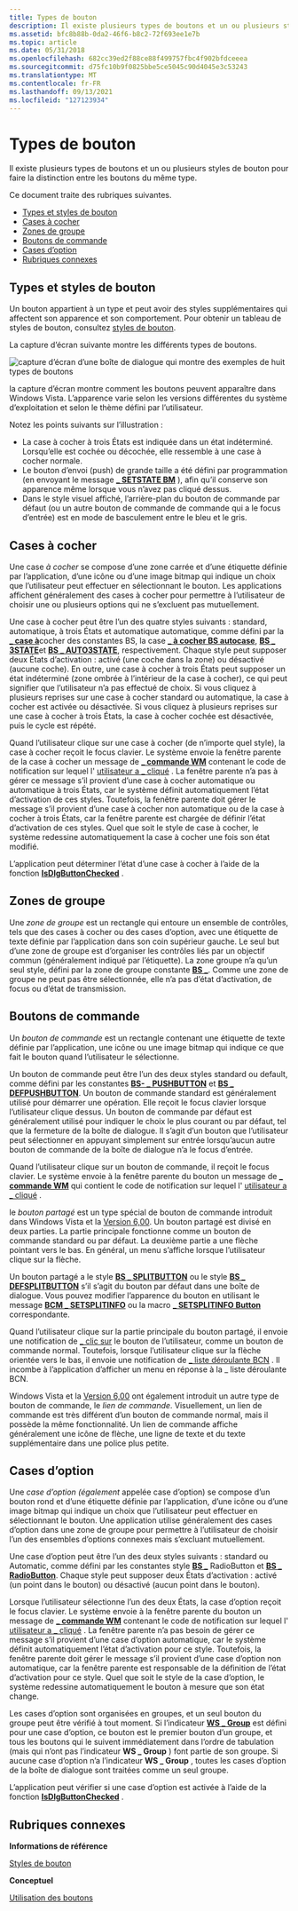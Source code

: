 ```yaml
---
title: Types de bouton
description: Il existe plusieurs types de boutons et un ou plusieurs styles de bouton pour faire la distinction entre les boutons du même type.
ms.assetid: bfc8b88b-0da2-46f6-b8c2-72f693ee1e7b
ms.topic: article
ms.date: 05/31/2018
ms.openlocfilehash: 682cc39ed2f88ce88f499757fbc4f902bfdceeea
ms.sourcegitcommit: d75fc10b9f0825bbe5ce5045c90d4045e3c53243
ms.translationtype: MT
ms.contentlocale: fr-FR
ms.lasthandoff: 09/13/2021
ms.locfileid: "127123934"
---
```

# <a name="button-types"></a>Types de bouton

Il existe plusieurs types de boutons et un ou plusieurs styles de bouton pour faire la distinction entre les boutons du même type.

Ce document traite des rubriques suivantes.

-   [Types et styles de bouton](#button-types-and-styles)
-   [Cases à cocher](#check-boxes)
-   [Zones de groupe](#group-boxes)
-   [Boutons de commande](#push-buttons)
-   [Cases d’option](#radio-buttons)
-   [Rubriques connexes](#related-topics)

## <a name="button-types-and-styles"></a>Types et styles de bouton

Un bouton appartient à un type et peut avoir des styles supplémentaires qui affectent son apparence et son comportement. Pour obtenir un tableau de styles de bouton, consultez [styles de bouton](button-styles.md).

La capture d’écran suivante montre les différents types de boutons.

![capture d’écran d’une boîte de dialogue qui montre des exemples de huit types de boutons](images/buttontypes.png)

la capture d’écran montre comment les boutons peuvent apparaître dans Windows Vista. L’apparence varie selon les versions différentes du système d’exploitation et selon le thème défini par l’utilisateur.

Notez les points suivants sur l’illustration :

-   La case à cocher à trois États est indiquée dans un état indéterminé. Lorsqu’elle est cochée ou décochée, elle ressemble à une case à cocher normale.
-   Le bouton d’envoi (push) de grande taille a été défini par programmation (en envoyant le message [**\_ SETSTATE BM**](bm-setstate.md) ), afin qu’il conserve son apparence même lorsque vous n’avez pas cliqué dessus.
-   Dans le style visuel affiché, l’arrière-plan du bouton de commande par défaut (ou un autre bouton de commande de commande qui a le focus d’entrée) est en mode de basculement entre le bleu et le gris.

## <a name="check-boxes"></a>Cases à cocher

Une case *à cocher* se compose d’une zone carrée et d’une étiquette définie par l’application, d’une icône ou d’une image bitmap qui indique un choix que l’utilisateur peut effectuer en sélectionnant le bouton. Les applications affichent généralement des cases à cocher pour permettre à l’utilisateur de choisir une ou plusieurs options qui ne s’excluent pas mutuellement.

Une case à cocher peut être l’un des quatre styles suivants : standard, automatique, à trois États et automatique automatique, comme défini par la [**\_ case à**](button-styles.md)cocher des constantes BS, la case [**\_ à cocher BS autocase**](button-styles.md), [**BS \_ 3STATE**](button-styles.md)et [**BS \_ AUTO3STATE**](button-styles.md), respectivement. Chaque style peut supposer deux États d’activation : activé (une coche dans la zone) ou désactivé (aucune coche). En outre, une case à cocher à trois États peut supposer un état indéterminé (zone ombrée à l’intérieur de la case à cocher), ce qui peut signifier que l’utilisateur n’a pas effectué de choix. Si vous cliquez à plusieurs reprises sur une case à cocher standard ou automatique, la case à cocher est activée ou désactivée. Si vous cliquez à plusieurs reprises sur une case à cocher à trois États, la case à cocher cochée est désactivée, puis le cycle est répété.

Quand l’utilisateur clique sur une case à cocher (de n’importe quel style), la case à cocher reçoit le focus clavier. Le système envoie la fenêtre parente de la case à cocher un message de [**\_ commande WM**](/windows/desktop/menurc/wm-command) contenant le code de notification sur lequel l' [utilisateur a \_ cliqué](bn-clicked.md) . La fenêtre parente n’a pas à gérer ce message s’il provient d’une case à cocher automatique ou automatique à trois États, car le système définit automatiquement l’état d’activation de ces styles. Toutefois, la fenêtre parente doit gérer le message s’il provient d’une case à cocher non automatique ou de la case à cocher à trois États, car la fenêtre parente est chargée de définir l’état d’activation de ces styles. Quel que soit le style de case à cocher, le système redessine automatiquement la case à cocher une fois son état modifié.

L’application peut déterminer l’état d’une case à cocher à l’aide de la fonction [**IsDlgButtonChecked**](/windows/desktop/api/Winuser/nf-winuser-isdlgbuttonchecked) .

## <a name="group-boxes"></a>Zones de groupe

Une *zone de groupe* est un rectangle qui entoure un ensemble de contrôles, tels que des cases à cocher ou des cases d’option, avec une étiquette de texte définie par l’application dans son coin supérieur gauche. Le seul but d’une zone de groupe est d’organiser les contrôles liés par un objectif commun (généralement indiqué par l’étiquette). La zone groupe n’a qu’un seul style, défini par la zone de groupe constante [**BS \_**](button-styles.md). Comme une zone de groupe ne peut pas être sélectionnée, elle n’a pas d’état d’activation, de focus ou d’état de transmission.

## <a name="push-buttons"></a>Boutons de commande

Un *bouton de commande* est un rectangle contenant une étiquette de texte définie par l’application, une icône ou une image bitmap qui indique ce que fait le bouton quand l’utilisateur le sélectionne.

Un bouton de commande peut être l’un des deux styles standard ou default, comme défini par les constantes [**BS- \_ PUSHBUTTON**](button-styles.md) et [**BS \_ DEFPUSHBUTTON**](button-styles.md). Un bouton de commande standard est généralement utilisé pour démarrer une opération. Elle reçoit le focus clavier lorsque l’utilisateur clique dessus. Un bouton de commande par défaut est généralement utilisé pour indiquer le choix le plus courant ou par défaut, tel que la fermeture de la boîte de dialogue. Il s’agit d’un bouton que l’utilisateur peut sélectionner en appuyant simplement sur entrée lorsqu’aucun autre bouton de commande de la boîte de dialogue n’a le focus d’entrée.

Quand l’utilisateur clique sur un bouton de commande, il reçoit le focus clavier. Le système envoie à la fenêtre parente du bouton un message de [**\_ commande WM**](/windows/desktop/menurc/wm-command) qui contient le code de notification sur lequel l' [utilisateur a \_ cliqué](bn-clicked.md) .

le *bouton partagé* est un type spécial de bouton de commande introduit dans Windows Vista et la [Version 6,00](common-control-versions.md). Un bouton partagé est divisé en deux parties. La partie principale fonctionne comme un bouton de commande standard ou par défaut. La deuxième partie a une flèche pointant vers le bas. En général, un menu s’affiche lorsque l’utilisateur clique sur la flèche.

Un bouton partagé a le style [**BS \_ SPLITBUTTON**](button-styles.md) ou le style [**BS \_ DEFSPLITBUTTON**](button-styles.md) s’il s’agit du bouton par défaut dans une boîte de dialogue. Vous pouvez modifier l’apparence du bouton en utilisant le message [**BCM \_ SETSPLITINFO**](bcm-setsplitinfo.md) ou la macro [**\_ SETSPLITINFO Button**](/windows/desktop/api/Commctrl/nf-commctrl-button_setsplitinfo) correspondante.

Quand l’utilisateur clique sur la partie principale du bouton partagé, il envoie une notification de [ \_ clic sur](bn-clicked.md) le bouton de l’utilisateur, comme un bouton de commande normal. Toutefois, lorsque l’utilisateur clique sur la flèche orientée vers le bas, il envoie une notification de [ \_ liste déroulante BCN](bcn-dropdown.md) . Il incombe à l’application d’afficher un menu en réponse à la \_ liste déroulante BCN.

Windows Vista et la [Version 6,00](common-control-versions.md) ont également introduit un autre type de bouton de commande, le *lien de commande*. Visuellement, un lien de commande est très différent d’un bouton de commande normal, mais il possède la même fonctionnalité. Un lien de commande affiche généralement une icône de flèche, une ligne de texte et du texte supplémentaire dans une police plus petite.

## <a name="radio-buttons"></a>Cases d’option

Une *case d’option (également* appelée case d’option) se compose d’un bouton rond et d’une étiquette définie par l’application, d’une icône ou d’une image bitmap qui indique un choix que l’utilisateur peut effectuer en sélectionnant le bouton. Une application utilise généralement des cases d’option dans une zone de groupe pour permettre à l’utilisateur de choisir l’un des ensembles d’options connexes mais s’excluant mutuellement.

Une case d’option peut être l’un des deux styles suivants : standard ou Automatic, comme défini par les constantes style [**BS \_**](button-styles.md) RadioButton et [**BS \_ RadioButton**](button-styles.md). Chaque style peut supposer deux États d’activation : activé (un point dans le bouton) ou désactivé (aucun point dans le bouton).

Lorsque l’utilisateur sélectionne l’un des deux États, la case d’option reçoit le focus clavier. Le système envoie à la fenêtre parente du bouton un message de [**\_ commande WM**](/windows/desktop/menurc/wm-command) contenant le code de notification sur lequel l' [utilisateur a \_ cliqué](bn-clicked.md) . La fenêtre parente n’a pas besoin de gérer ce message s’il provient d’une case d’option automatique, car le système définit automatiquement l’état d’activation pour ce style. Toutefois, la fenêtre parente doit gérer le message s’il provient d’une case d’option non automatique, car la fenêtre parente est responsable de la définition de l’état d’activation pour ce style. Quel que soit le style de la case d’option, le système redessine automatiquement le bouton à mesure que son état change.

Les cases d’option sont organisées en groupes, et un seul bouton du groupe peut être vérifié à tout moment. Si l’indicateur [**WS \_ Group**](/windows/desktop/winmsg/window-styles) est défini pour une case d’option, ce bouton est le premier bouton d’un groupe, et tous les boutons qui le suivent immédiatement dans l’ordre de tabulation (mais qui n’ont pas l’indicateur **WS \_ Group** ) font partie de son groupe. Si aucune case d’option n’a l’indicateur **WS \_ Group** , toutes les cases d’option de la boîte de dialogue sont traitées comme un seul groupe.

L’application peut vérifier si une case d’option est activée à l’aide de la fonction [**IsDlgButtonChecked**](/windows/desktop/api/Winuser/nf-winuser-isdlgbuttonchecked) .

## <a name="related-topics"></a>Rubriques connexes

<dl> <dt>

**Informations de référence**
</dt> <dt>

[Styles de bouton](button-styles.md)
</dt> <dt>

**Conceptuel**
</dt> <dt>

[Utilisation des boutons](using-buttons.md)
</dt> </dl>

 

 